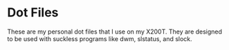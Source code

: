 # Dot Files

These are my personal dot files that I use on my X200T. They are designed to be used with
suckless programs like dwm, slstatus, and slock.
